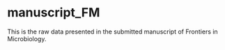 # manuscript_FM
This is the raw data presented in the submitted manuscript of Frontiers in Microbiology.
